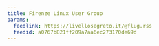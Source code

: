 ```yaml
---
title: Firenze Linux User Group
params:
  feedlink: https://livellosegreto.it/@flug.rss
  feedid: a0767b821ff209a7aa6ec273170de69d
---
```

